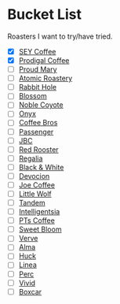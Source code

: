# Bucket List

Roasters I want to try/have tried.

 - [x] [SEY Coffee](https://www.seycoffee.com/)
 - [x] [Prodigal Coffee](https://getprodigal.com/)
 - [ ] [Proud Mary](https://proudmarycoffee.com)
 - [ ] [Atomic Roastery](https://atomicroastery.com)
 - [ ] [Rabbit Hole](https://www.rabbitholeroasters.com)
 - [ ] [Blossom](https://blossomcoffeeroasters.com)
 - [ ] [Noble Coyote](https://www.noblecoyotecoffee.com)
 - [ ] [Onyx](https://onyxcoffeelab.com)
 - [ ] [Coffee Bros](https://coffeebros.com)
 - [ ] [Passenger](https://passengercoffee.com)
 - [ ] [JBC](https://jbccoffeeroasters.com)
 - [ ] [Red Rooster](https://www.redroostercoffee.com)
 - [ ] [Regalia](https://regaliacoffee.com)
 - [ ] [Black & White](https://www.blackwhiteroasters.com)
 - [ ] [Devocion](https://www.devocion.com)
 - [ ] [Joe Coffee](https://joecoffeecompany.com/)
 - [ ] [Little Wolf](https://littlewolf.coffee)
 - [ ] [Tandem](https://www.tandemcoffee.com)
 - [ ] [Intelligentsia](https://www.intelligentsia.com)
 - [ ] [PTs Coffee](https://ptscoffee.com)
 - [ ] [Sweet Bloom](https://sweetbloomcoffee.com)
 - [ ] [Verve](https://www.vervecoffee.com)
 - [ ] [Alma](https://myalmacoffee.com/)
 - [ ] [Huck](https://huckleberryroasters.com)
 - [ ] [Linea](https://lineacaffe.com)
 - [ ] [Perc](https://perccoffee.com)
 - [ ] [Vivid](https://vividcoffee.com/)
 - [ ] [Boxcar](https://www.boxcarcoffee.com)